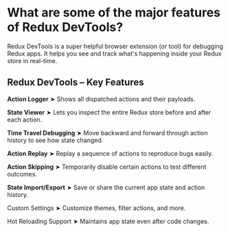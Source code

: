 # What are some of the major features of Redux DevTools?
Redux DevTools is a super helpful browser extension (or tool) for debugging Redux apps. It helps you see and track what's happening inside your Redux store in real-time.


## Redux DevTools – Key Features 
**Action Logger**
 ➤ Shows all dispatched actions and their payloads.

**State Viewer**
 ➤ Lets you inspect the entire Redux store before and after each action.

**Time Travel Debugging**
 ➤ Move backward and forward through action history to see how state changed.

**Action Replay**
 ➤ Replay a sequence of actions to reproduce bugs easily.

**Action Skipping**
 ➤ Temporarily disable certain actions to test different outcomes.

**State Import/Export**
 ➤ Save or share the current app state and action history.


Custom Settings
 ➤ Customize themes, filter actions, and more.


Hot Reloading Support
 ➤ Maintains app state even after code changes.
